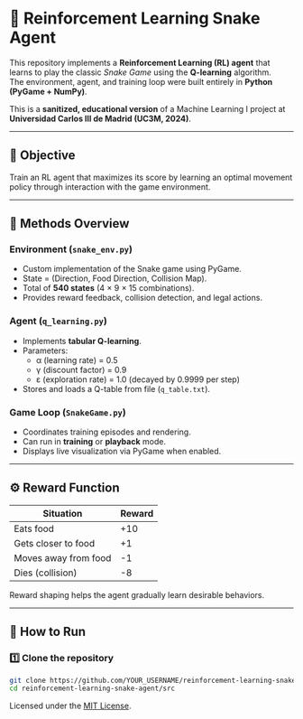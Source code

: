 # 🐍 Reinforcement Learning Snake Agent

This repository implements a **Reinforcement Learning (RL) agent** that learns to play the classic *Snake Game* using the **Q-learning** algorithm.  
The environment, agent, and training loop were built entirely in **Python (PyGame + NumPy)**.

This is a **sanitized, educational version** of a Machine Learning I project at **Universidad Carlos III de Madrid (UC3M, 2024)**.

---

## 🎯 Objective
Train an RL agent that maximizes its score by learning an optimal movement policy through interaction with the game environment.

---

## 🧩 Methods Overview

### Environment (`snake_env.py`)
- Custom implementation of the Snake game using PyGame.
- State = (Direction, Food Direction, Collision Map).
- Total of **540 states** (4 × 9 × 15 combinations).
- Provides reward feedback, collision detection, and legal actions.

### Agent (`q_learning.py`)
- Implements **tabular Q-learning**.
- Parameters:
  - α (learning rate) = 0.5  
  - γ (discount factor) = 0.9  
  - ε (exploration rate) = 1.0 (decayed by 0.9999 per step)
- Stores and loads a Q-table from file (`q_table.txt`).

### Game Loop (`SnakeGame.py`)
- Coordinates training episodes and rendering.
- Can run in **training** or **playback** mode.
- Displays live visualization via PyGame when enabled.

---

## ⚙️ Reward Function

| Situation | Reward |
|------------|--------|
| Eats food | +10 |
| Gets closer to food | +1 |
| Moves away from food | -1 |
| Dies (collision) | -8 |

Reward shaping helps the agent gradually learn desirable behaviors.

---

## 🚀 How to Run

### 1️⃣ Clone the repository
```bash
git clone https://github.com/YOUR_USERNAME/reinforcement-learning-snake-agent.git
cd reinforcement-learning-snake-agent/src
```

Licensed under the [MIT License](./LICENSE).

